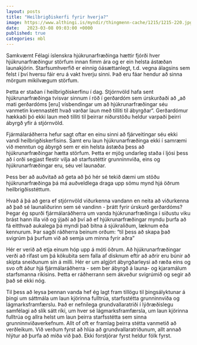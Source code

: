 ```yaml
---
layout: posts
title: "Heilbrigðiskerfi fyrir hverja?"
image: https://www.althingi.is/myndir/thingmenn-cache/1215/1215-220.jpg
date:   2023-03-08 09:03:00 +0000
published: true
categories: mbl
---
```

Samkvæmt Félagi íslenskra hjúkrunarfræðinga hættir fjórði hver hjúkrunarfræðingur störfum innan fimm ára og er ein helsta ástæðan launakjörin. Starfsumhverfið er einnig óásættanlegt, t.d. vegna álagsins sem felst í því hversu fáir eru á vakt hverju sinni. Það eru fáar hendur að sinna mörgum mikilvægum störfum. 

Þetta er staðan í heilbrigðiskerfinu í dag. Stjórnvöld hafa sent hjúkrunarfræðinga tvisvar sinnum í röð í gerðardóm sem úrskurðaði að „að mati gerðardóms [eru] vísbendingar um að hjúkrunarfræðingar séu vanmetin kvennastétt hvað varðar laun með tilliti til ábyrgðar“. Gerðardómur hækkaði þó ekki laun með tilliti til þeirrar niðurstöðu heldur varpaði þeirri ábyrgð yfir á stjórnvöld. 

Fjármálaráðherra hefur sagt oftar en einu sinni að fjárveitingar séu ekki vandi heilbrigðiskerfisins. Samt eru laun hjúkrunarfræðinga ekki í samræmi við menntun og ábyrgð sem er ein helsta ástæða þess að hjúkrunarfræðingar hætta störfum. Þetta er mjög undarleg staða í ljósi þess að í orði segjast flestir vilja að starfsstéttir grunninnviða, eins og hjúkrunarfræðingar eru, séu vel launaðar.

Þess ber að auðvitað að geta að þó hér sé tekið dæmi um stöðu hjúkrunarfræðinga þá má auðveldlega draga upp sömu mynd hjá öðrum heilbrigðisstéttum. 

Hvað á þá að gera ef stjórnvöld viðurkenna vandann en neita að viðurkenna að það sé launaliðurinn sem sé vandinn - þrátt fyrir úrskurð gerðardóms? Þegar ég spurði fjármálaráðherra um vanda hjúkrunarfræðinga í síðustu viku brást hann illa við og ýjaði að því að ef hjúkrunarfræðingar myndu þurfa að fá eitthvað aukalega þá myndi það bitna á sjúkraliðum, læknum eða kennurum. Þar sagði ráðherra beinum orðum: “til þess að skapa það svigrúm þá þurfum við að semja um minna fyrir aðra”

Hér er verið að etja einum hóp upp á móti öðrum. Að hjúkrunarfræðingar verði að rífast um þá kökubita sem falla af disknum eftir að aðrir eru búnir að skipta sneiðunum sín á milli. Hér er um algjört ábyrgðarleysi að ræða eins og svo oft áður hjá fjármálaráðherra - sem ber ábyrgð á launa- og kjaramálum starfsmanna ríkisins. Þetta er ráðherrann sem ákveður svigrúmið og segir að það sé ekki nóg.

Til þess að leysa þennan vanda hef ég lagt fram tillögu til þingsályktunar á þingi um sáttmála um laun kjörinna fulltrúa, starfsstétta grunninnviða og lágmarksframfærslu. Það er nefnilega grundvallaratriði í lýðræðislegu samfélagi að slík sátt ríki, um hver sé lágmarksframfærsla, um laun kjörinna fulltrúa og allra helst um laun þeirra starfsstétta sem sinna grunninnviðaverkefnum. Allt of oft er framlag þeirra stétta vanmetið að verðleikum. Við verðum fyrst að hlúa að grundvallaratriðunum, allt annað hlýtur að þurfa að miða við það. Ekki forstjórar fyrst heldur fólk fyrst.
